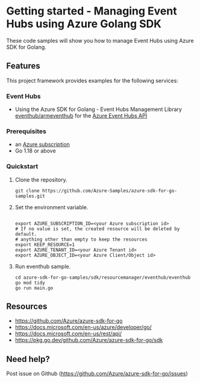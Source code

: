 # Getting started - Managing Event Hubs using Azure Golang SDK

These code samples will show you how to manage Event Hubs using Azure SDK for Golang.

## Features

This project framework provides examples for the following services:

### Event Hubs
* Using the Azure SDK for Golang - Event Hubs Management Library [eventhub/armeventhub](https://pkg.go.dev/github.com/Azure/azure-sdk-for-go/sdk/resourcemanager/eventhub/armeventhub) for the [Azure Event Hubs API](https://docs.microsoft.com/en-us/rest/api/eventhub/)

### Prerequisites
* an [Azure subscription](https://azure.microsoft.com)
* Go 1.18 or above

### Quickstart

1. Clone the repository.

    ```
    git clone https://github.com/Azure-Samples/azure-sdk-for-go-samples.git
    ```
2. Set the environment variable.

   ```
   
   export AZURE_SUBSCRIPTION_ID=<your Azure subscription id> 
   # If no value is set, the created resource will be deleted by default.
   # anything other than empty to keep the resources
   export KEEP_RESOURCE=1 
   export AZURE_TENANT_ID=<your Azure Tenant id>          
   export AZURE_OBJECT_ID=<your Azure Client/Object id>          
   ```

3. Run eventhub sample.

    ```
    cd azure-sdk-for-go-samples/sdk/resourcemanager/eventhub/eventhub
    go mod tidy
    go run main.go
    ```
   
## Resources

- https://github.com/Azure/azure-sdk-for-go
- https://docs.microsoft.com/en-us/azure/developer/go/
- https://docs.microsoft.com/en-us/rest/api/
- https://pkg.go.dev/github.com/Azure/azure-sdk-for-go/sdk

## Need help?

Post issue on Github (https://github.com/Azure/azure-sdk-for-go/issues)
